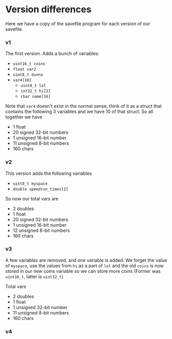 # Version differences

Here we have a copy of the savefile program for each version of our savefile.

### v1

The first version. Adds a bunch of variables:

- `uint16_t coins`
- `float var2`
- `uint8_t dunno`
- `var4[10]`
	- `uint8_t lol`
	- `int32_t hi[2]`
	- `char name[16]`

Note that `var4` doesn't exist in the normal sense, think of it as a struct that contains the following 3 variables and we have 10 of that struct. So all together we have

- 1 float
- 20 signed 32-bit numbers
- 1 unsigned 16-bit number
- 11 unsigned 8-bit numbers
- 160 chars

### v2

This version adds the following variables

- `uint8_t myspace`
- `double speedrun_times[2]`

So now our total vars are

- 2 doubles
- 1 float
- 20 signed 32-bit numbers
- 1 unsigned 16-bit number
- 12 unsigned 8-bit numbers
- 160 chars

### v3

A few variables are removed, and one variable is added. We forget the value of `myspace`, use the values from `hi` as a part of `lol` and the old `coins` is now stored in our new coins variable so we can store more coins (Former was `uint16_t`, latter is `uint32_t`)

Total vars
- 2 doubles
- 1 float
- 1 unsigned 32-bit number
- 11 unsigned 8-bit numbers
- 160 chars

### v4

